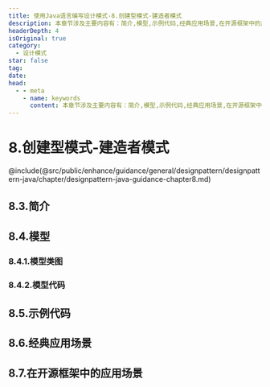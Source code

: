 ```yaml
---
title: 使用Java语言编写设计模式-8.创建型模式-建造者模式
description: 本章节涉及主要内容有：简介,模型,示例代码,经典应用场景,在开源框架中的应用场景,具体每个小节中包含的内容可使通过下面的章节内容大纲进行查看,所有代码均经过严格测试，可直接复制运行即可。
headerDepth: 4
isOriginal: true
category:
  - 设计模式
star: false
tag:
date: 
head:
  - - meta
    - name: keywords
      content: 本章节涉及主要内容有：简介,模型,示例代码,经典应用场景,在开源框架中的应用场景,具体每个小节中包含的内容可使通过下面的章节内容大纲进行查看,所有代码均经过严格测试，可直接复制运行即可。
---
```


# 8.创建型模式-建造者模式
@include(@src/public/enhance/guidance/general/designpattern/designpattern-java/chapter/designpattern-java-guidance-chapter8.md)
## 8.3.简介
## 8.4.模型
### 8.4.1.模型类图
### 8.4.2.模型代码
## 8.5.示例代码
## 8.6.经典应用场景
## 8.7.在开源框架中的应用场景

<ScrollIntoPageView/>
<HideSideBar/>
